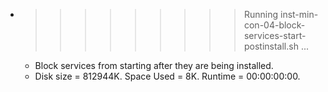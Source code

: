 * >>>>>>>>> Running inst-min-con-04-block-services-start-postinstall.sh ...
  * Block services from starting after they are being installed.
  * Disk size = 812944K. Space Used = 8K. Runtime = 00:00:00:00.
